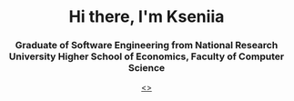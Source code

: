 <div id="header" align="center">
    <h1>Hi there, I'm Kseniia</h1>
    <h3>Graduate of Software Engineering from National Research University Higher School of Economics, Faculty of Computer Science</h3>
    <a href="twitter-url">
        <>
    </a>
</div>

<!--
**Ksmiloradova/Ksmiloradova** is a ✨ _special_ ✨ repository because its `README.md` (this file) appears on your GitHub profile.

Here are some ideas to get you started:

- 🔭 I’m currently working on ...
- 🌱 I’m currently learning ...
- 👯 I’m looking to collaborate on ...
- 🤔 I’m looking for help with ...
- 💬 Ask me about ...
- 📫 How to reach me: ...
- 😄 Pronouns: ...
- ⚡ Fun fact: ...
-->
